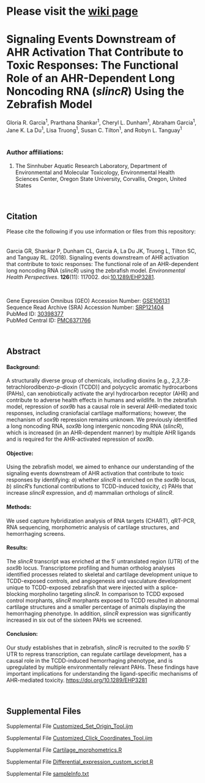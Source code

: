 # Please visit the [wiki page](https://github.com/Tanguay-Lab/Manuscripts/wiki)

# Signaling Events Downstream of AHR Activation That Contribute to Toxic Responses: The Functional Role of an AHR-Dependent Long Noncoding RNA (*slincR*) Using the Zebrafish Model

Gloria R. Garcia<sup>1</sup>, Prarthana Shankar<sup>1</sup>, Cheryl L. Dunham<sup>1</sup>, Abraham Garcia<sup>1</sup>, Jane K. La Du<sup>1</sup>, Lisa Truong<sup>1</sup>, Susan C. Tilton<sup>1</sup>, and Robyn L. Tanguay<sup>1</sup>
<br><br>
### Author affiliations:
  1. The Sinnhuber Aquatic Research Laboratory, Department of Environmental and Molecular Toxicology, Environmental Health Sciences Center, Oregon State University, Corvallis, Oregon, United States

<br>

## Citation
Please cite the following if you use information or files from this repository:
<br><br><br>
Garcia GR, Shankar P, Dunham CL, Garcia A, La Du JK, Truong L, Tilton SC, and Tanguay RL. (2018). Signaling events downstream of AHR activation that contribute to toxic responses: The functional role of an AHR-dependent long noncoding RNA (*slincR*) using the zebrafish model. *Environmental Health Perspectives*. **126**(11): 117002. doi:[10.1289/EHP3281](https://doi.org/10.1289/EHP3281).

<br>

Gene Expression Omnibus (GEO) Accession Number: [GSE106131](https://www.ncbi.nlm.nih.gov/geo/query/acc.cgi?acc=GSE106131)
<br>
Sequence Read Archive (SRA) Accession Number: [SRP121404](https://trace.ncbi.nlm.nih.gov/Traces/sra/?study=SRP121404)
<br>
PubMed ID: [30398377](https://pubmed.ncbi.nlm.nih.gov/30398377/)
<br>
PubMed Central ID: [PMC6371766](https://www.ncbi.nlm.nih.gov/pmc/articles/PMC6371766/)

<br>

## Abstract
#### **Background:**
A structurally diverse group of chemicals, including dioxins [e.g., 2,3,7,8-tetrachlorodibenzo-*p*-dioxin (TCDD)] and polycyclic aromatic hydrocarbons (PAHs), can xenobiotically activate the aryl hydrocarbon receptor (AHR) and contribute to adverse health effects in humans and wildlife. In the zebrafish model, repression of *sox9b* has a causal role in several AHR-mediated toxic responses, including craniofacial cartilage malformations; however, the mechanism of *sox9b* repression remains unknown. We previously identified a long noncoding RNA, *sox9b* long intergenic noncoding RNA (*slincR*), which is increased (in an AHR-dependent manner) by multiple AHR ligands and is required for the AHR-activated repression of *sox9b*.

#### **Objective:**
Using the zebrafish model, we aimed to enhance our understanding of the signaling events downstream of AHR activation that contribute to toxic responses by identifying: *a*) whether *slincR* is enriched on the *sox9b* locus, *b*) *slincR*’s functional contributions to TCDD-induced toxicity, *c*) PAHs that increase *slincR* expression, and *d*) mammalian orthologs of *slincR*.

#### **Methods:**
We used capture hybridization analysis of RNA targets (CHART), qRT-PCR, RNA sequencing, morphometric analysis of cartilage structures, and hemorrhaging screens.

#### **Results:**
The *slincR* transcript was enriched at the 5′ untranslated region (UTR) of the *sox9b* locus. Transcriptome profiling and human ortholog analyses identified processes related to skeletal and cartilage development unique to TCDD-exposed controls, and angiogenesis and vasculature development unique to TCDD-exposed zebrafish that were injected with a splice-blocking morpholino targeting *slincR*. In comparison to TCDD exposed control morphants, *slincR* morphants exposed to TCDD resulted in abnormal cartilage structures and a smaller percentage of animals displaying the hemorrhaging phenotype. In addition, *slincR* expression was significantly increased in six out of the sixteen PAHs we screened.

#### **Conclusion:**
Our study establishes that in zebrafish, *slincR* is recruited to the *sox9b* 5′ UTR to repress transcription, can regulate cartilage development, has a causal role in the TCDD-induced hemorrhaging phenotype, and is upregulated by multiple environmentally relevant PAHs. These findings have important implications for understanding the ligand-specific mechanisms of AHR-mediated toxicity. https://doi.org/10.1289/EHP3281


<br>

## Supplemental Files
Supplemental File [Customized_Set_Origin_Tool.ijm](https://github.com/Tanguay-Lab/Manuscripts/blob/main/Garcia_et_al_(2018)_Environ_Health_Persp/Files/Customized_Set_Origin_Tool.ijm)

Supplemental File [Customized_Click_Coordinates_Tool.ijm](https://github.com/Tanguay-Lab/Manuscripts/blob/main/Garcia_et_al_(2018)_Environ_Health_Persp/Files/Customized_Click_Coordinates_Tool.ijm)

Supplemental File [Cartilage_morphometrics.R](https://github.com/Tanguay-Lab/Manuscripts/blob/main/Garcia_et_al_(2018)_Environ_Health_Persp/Files/Cartilage_morphometrics.R)

Supplemental File [Differential_expression_custom_script.R](https://github.com/Tanguay-Lab/Manuscripts/blob/main/Garcia_et_al_(2018)_Environ_Health_Persp/Files/Differential_expression_custom_script.R)

Supplemental File [sampleInfo.txt](https://github.com/Tanguay-Lab/Manuscripts/blob/main/Garcia_et_al_(2018)_Environ_Health_Persp/Files/sampleInfo.txt)
